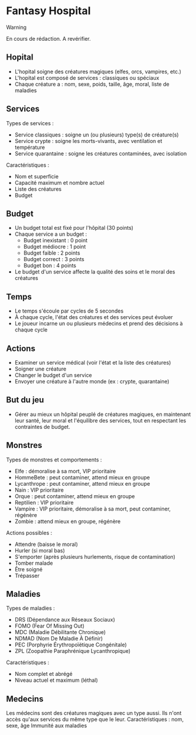 # Fantasy Hospital

> [!WARNING]  
> En cours de rédaction. A revérifier.

## Hopital

- L'hopital soigne des créatures magiques (elfes, orcs, vampires, etc.)
- L'hopital est composé de services : classiques ou spéciaux
- Chaque créature a : nom, sexe, poids, taille, âge, moral, liste de maladies

## Services

Types de services :
  - Service classiques : soigne un (ou plusieurs) type(s) de créature(s)
  - Service crypte : soigne les morts-vivants, avec ventilation et température
  - Service quarantaine : soigne les créatures contaminées, avec isolation

Caractéristiques :
  - Nom et superficie
  - Capacité maximum et nombre actuel
  - Liste des créatures
  - Budget

## Budget

- Un budget total est fixé pour l'hôpital (30 points)
- Chaque service a un budget :
    - Budget inexistant : 0 point
    - Budget médiocre : 1 point
    - Budget faible : 2 points
    - Budget correct : 3 points
    - Budget bon : 4 points
- Le budget d'un service affecte la qualité des soins et le moral des créatures

## Temps

- Le temps s'écoule par cycles de 5 secondes
- À chaque cycle, l'état des créatures et des services peut évoluer
- Le joueur incarne un ou plusieurs médecins et prend des décisions à chaque cycle

## Actions

- Examiner un service médical (voir l'état et la liste des créatures)
- Soigner une créature
- Changer le budget d'un service
- Envoyer une créature à l'autre monde (ex : crypte, quarantaine)

## But du jeu

- Gérer au mieux un hôpital peuplé de créatures magiques, en maintenant leur santé, leur moral et l'équilibre des services, tout en respectant les contraintes de budget.

## Monstres

Types de monstres et comportements :
  - Elfe : démoralise à sa mort, VIP prioritaire
  - HommeBete : peut contaminer, attend mieux en groupe
  - Lycanthrope : peut contaminer, attend mieux en groupe
  - Nain : VIP prioritaire
  - Orque : peut contaminer, attend mieux en groupe
  - Reptilien : VIP prioritaire
  - Vampire : VIP prioritaire, démoralise à sa mort, peut contaminer, régénère
  - Zombie : attend mieux en groupe, régénère

Actions possibles :
  - Attendre (baisse le moral)
  - Hurler (si moral bas)
  - S'emporter (après plusieurs hurlements, risque de contamination)
  - Tomber malade
  - Être soigné
  - Trépasser

## Maladies

Types de maladies :
  - DRS (Dépendance aux Réseaux Sociaux)
  - FOMO (Fear Of Missing Out)
  - MDC (Maladie Débilitante Chronique)
  - NDMAD (Nom De Maladie À Définir)
  - PEC (Porphyrie Érythropoïétique Congénitale)
  - ZPL (Zoopathie Paraphrénique Lycanthropique)

Caractéristiques :
  - Nom complet et abrégé
  - Niveau actuel et maximum (léthal)

## Medecins

Les médecins sont des créatures magiques avec un type aussi.
Ils n'ont accès qu'aux services du même type que le leur.
Caractéristiques : nom, sexe, âge
Immunité aux maladies
